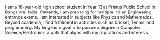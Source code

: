 I am a 16-year-old high school student in Year 13 at Primus Public School in Bangalore, India. 
Currently, I am preparing for multiple Indian Engineering entrance exams. I am interested in subjects like Physics and Mathematics. 
Beyond academia, I find fulfilment in activities such as Cricket, Tennis, and programming. 
My long-term goal is to pursue a degree in Computer Science/Electronics, a path that aligns with my aspirations and interests.
